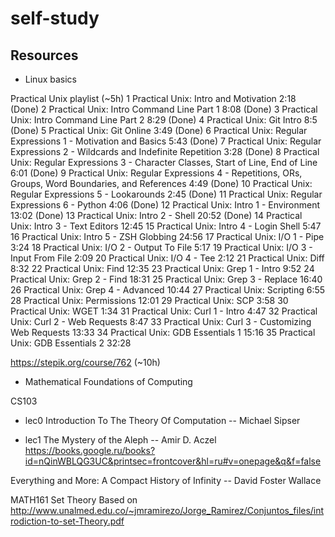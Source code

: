 # self-study

## Resources

* Linux basics

Practical Unix playlist (~5h)
1 Practical Unix: Intro and Motivation 2:18 (Done)
2 Practical Unix: Intro Command Line Part 1 8:08 (Done)
3 Practical Unix: Intro Command Line Part 2 8:29 (Done)
4 Practical Unix: Git Intro 8:5 (Done)
5 Practical Unix: Git Online 3:49 (Done)
6 Practical Unix: Regular Expressions 1 - Motivation and Basics 5:43 (Done)
7 Practical Unix: Regular Expressions 2 - Wildcards and Indefinite Repetition 3:28 (Done)
8 Practical Unix: Regular Expressions 3 - Character Classes, Start of Line, End of Line 6:01 (Done)
9 Practical Unix: Regular Expressions 4 - Repetitions, ORs, Groups, Word Boundaries, and References 4:49 (Done)
10 Practical Unix: Regular Expressions 5 - Lookarounds 2:45 (Done)
11 Practical Unix: Regular Expressions 6 - Python 4:06 (Done)
12 Practical Unix: Intro 1 - Environment 13:02 (Done)
13 Practical Unix: Intro 2 - Shell 20:52 (Done)
14 Practical Unix: Intro 3 - Text Editors 12:45
15 Practical Unix: Intro 4 - Login Shell 5:47
16 Practical Unix: Intro 5 - ZSH Globbing 24:56
17 Practical Unix: I/O 1 - Pipe 3:24
18 Practical Unix: I/O 2 - Output To File 5:17
19 Practical Unix: I/O 3 - Input From File 2:09
20 Practical Unix: I/O 4 - Tee 2:12
21 Practical Unix: Diff 8:32
22 Practical Unix: Find 12:35
23 Practical Unix: Grep 1 - Intro 9:52
24 Practical Unix: Grep 2 - Find 18:31
25 Practical Unix: Grep 3 - Replace 16:40
26 Practical Unix: Grep 4 - Advanced 10:44
27 Practical Unix: Scripting 6:55
28 Practical Unix: Permissions 12:01
29 Practical Unix: SCP 3:58
30 Practical Unix: WGET 1:34
31 Practical Unix: Curl 1 - Intro 4:47
32 Practical Unix: Curl 2 - Web Requests 8:47
33 Practical Unix: Curl 3 - Customizing Web Requests 13:33
34 Practical Unix: GDB Essentials 1 15:16
35 Practical Unix: GDB Essentials 2 32:28


https://stepik.org/course/762 (~10h)

* Mathematical Foundations of Computing

CS103
- lec0
Introduction To The Theory Of Computation -- Michael Sipser

- lec1
The Mystery of the Aleph -- Amir D. Aczel
https://books.google.ru/books?id=nQinWBLQG3UC&printsec=frontcover&hl=ru#v=onepage&q&f=false

Everything and More: A Compact History of Infinity -- David Foster Wallace

MATH161 Set Theory
Based on http://www.unalmed.edu.co/~jmramirezo/Jorge_Ramirez/Conjuntos_files/introdiction-to-set-Theory.pdf


